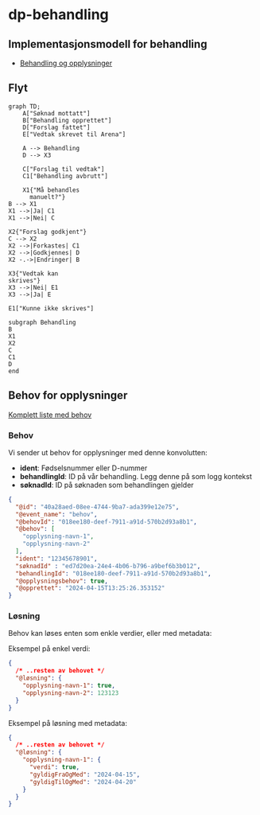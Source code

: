 # dp-behandling

## Implementasjonsmodell for behandling

- [Behandling og opplysninger](./opplysning/README.md)

## Flyt 

```mermaid
graph TD;
    A["Søknad mottatt"]
    B["Behandling opprettet"]
    D["Forslag fattet"]
    E["Vedtak skrevet til Arena"]

    A --> Behandling
    D --> X3

    C["Forslag til vedtak"]
    C1["Behandling avbrutt"]

    X1{"Må behandles 
      manuelt?"}
B --> X1
X1 -->|Ja| C1
X1 -->|Nei| C

X2{"Forslag godkjent"}
C --> X2
X2 -->|Forkastes| C1
X2 -->|Godkjennes| D
X2 -.->|Endringer| B

X3{"Vedtak kan
skrives"}
X3 -->|Nei| E1
X3 -->|Ja| E

E1["Kunne ikke skrives"]

subgraph Behandling
B
X1
X2
C
C1
D
end
```

## Behov for opplysninger

[Komplett liste med behov](./behov.approved.md)

### Behov

Vi sender ut behov for opplysninger med denne konvolutten:

* **ident**: Fødselsnummer eller D-nummer
* **behandlingId**: ID på vår behandling. Legg denne på som logg kontekst 
* **søknadId**: ID på søknaden som behandlingen gjelder

```json
{
  "@id": "40a28aed-08ee-4744-9ba7-ada399e12e75",
  "@event_name": "behov",
  "@behovId": "018ee180-deef-7911-a91d-570b2d93a8b1",
  "@behov": [
    "opplysning-navn-1",
    "opplysning-navn-2"
  ],
  "ident": "12345678901",
  "søknadId" : "ed7d20ea-24e4-4b06-b796-a9bef6b3b012",
  "behandlingId": "018ee180-deef-7911-a91d-570b2d93a8b1",
  "@opplysningsbehov": true,
  "@opprettet": "2024-04-15T13:25:26.353152"
}
```

### Løsning

Behov kan løses enten som enkle verdier, eller med metadata:

Eksempel på enkel verdi:

```json
{
  /* ..resten av behovet */
  "@løsning": {
    "opplysning-navn-1": true,
    "opplysning-navn-2": 123123
  }
}
```

Eksempel på løsning med metadata:
```json
{
  /* ..resten av behovet */
  "@løsning": {
    "opplysning-navn-1": {
      "verdi": true,
      "gyldigFraOgMed": "2024-04-15",
      "gyldigTilOgMed": "2024-04-20"
    }
  }
}
```
